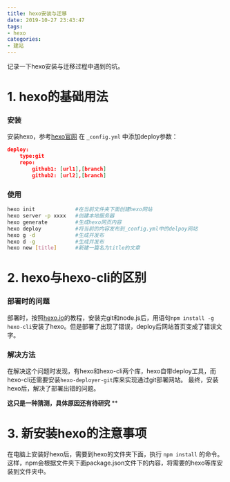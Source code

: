 ```yaml
---
title: hexo安装与迁移
date: 2019-10-27 23:43:47
tags:
- hexo
categories:
- 建站
---
```


记录一下hexo安装与迁移过程中遇到的坑。

<!-- more -->

# 1. hexo的基础用法
### 安装
安装hexo，参考[hexo官网](https://hexo.io/zh-cn/docs/#%E5%AE%89%E8%A3%85-Hexo)
在 `_config.yml` 中添加deploy参数：

```json
deploy:
	type:git
	repo:
		github1: [url1],[branch]
		github2: [url2],[branch] 
```

### 使用

```bash
hexo init             #在当前文件夹下面创建hexo网站
hexo server -p xxxx   #创建本地服务器
hexo generate         #生成hexo网页内容
hexo deploy           #将当前的内容发布到_config.yml中的delpoy网站
hexo g -d             #生成并发布
hexo d -g             #生成并发布
hexo new [title]      #新建一篇名为title的文章
```


# 2. hexo与hexo-cli的区别
### 部署时的问题
部署时，按照[hexo.io](https://hexo.io/zh-cn/docs/)的教程，安装完git和node.js后，用语句`npm install -g hexo-cli`安装了hexo。但是部署了出现了错误，deploy后网站首页变成了错误文字。
### 解决方法
在解决这个问题时发现，有hexo和hexo-cli两个库，hexo自带deploy工具，而hexo-cli还需要安装`hexo-deployer-git`库来实现通过git部署网站。
最终，安装hexo后，解决了部署出错的问题。

**这只是一种猜测，具体原因还有待研究**
**
# 3. 新安装hexo的注意事项
在电脑上安装好hexo后，需要到hexo的文件夹下面，执行 `npm install` 的命令。这样，npm会根据文件夹下面package.json文件下的内容，将需要的hexo等库安装到文件夹中。



